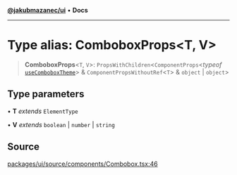 [**@jakubmazanec/ui**](../README.md) • **Docs**

---

# Type alias: ComboboxProps\<T, V\>

> **ComboboxProps**\<`T`, `V`\>: `PropsWithChildren`\<`ComponentProps`\<_typeof_
> [`useComboboxTheme`](../functions/useComboboxTheme.md)\> & `ComponentPropsWithoutRef`\<`T`\> &
> `object` \| `object`\>

## Type parameters

• **T** _extends_ `ElementType`

• **V** _extends_ `boolean` \| `number` \| `string`

## Source

[packages/ui/source/components/Combobox.tsx:46](https://github.com/jakubmazanec/tools/blob/bb20df5276ddb119762948adc2cda520aef09f0f/packages/ui/source/components/Combobox.tsx#L46)
